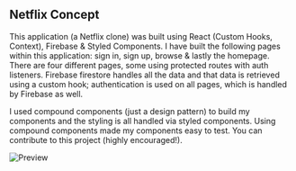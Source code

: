 ## Netflix Concept

This application (a Netflix clone) was built using React (Custom Hooks, Context), Firebase & Styled Components. I have built the following pages within this application: sign in, sign up, browse & lastly the homepage. There are four different pages, some using protected routes with auth listeners. Firebase firestore handles all the data and that data is retrieved using a custom hook; authentication is used on all pages, which is handled by Firebase as well.

I used compound components (just a design pattern) to build my components and the styling is all handled via styled components. Using compound components made my components easy to test. You can contribute to this project (highly encouraged!).

![Preview](netflix-preview.png?raw=true)
